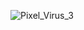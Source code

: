 ![Pixel_Virus_3](https://github.com/AlphaZero-APT53/PixelPirate/assets/150009919/920d15b3-344a-4fc0-98e7-93f4104dcfe3)
